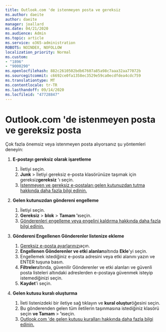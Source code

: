 ```yaml
---
title: Outlook.com 'de istenmeyen posta ve gereksiz
ms.author: daeite
author: daeite
manager: joallard
ms.date: 04/21/2020
ms.audience: Admin
ms.topic: article
ms.service: o365-administration
ROBOTS: NOINDEX, NOFOLLOW
localization_priority: Normal
ms.custom:
- "1896"
- "9000290"
ms.openlocfilehash: 882c2610502bdb67607a85a98c7aaa32aa77072b
ms.sourcegitcommit: c6692ce0fa1358ec3529e59ca0ecdfdea4cdc759
ms.translationtype: MT
ms.contentlocale: tr-TR
ms.lasthandoff: 09/14/2020
ms.locfileid: "47728847"
---
```

# <a name="spam-and-junk-email-in-outlookcom"></a>Outlook.com 'de istenmeyen posta ve gereksiz posta

Çok fazla önemsiz veya istenmeyen posta alıyorsanız şu yöntemleri deneyin:

1. **E-postayı gereksiz olarak işaretleme**
    1. İletiyi seçin.
    1. **Junk**  >  İletiyi gereksiz e-posta klasörünüze taşımak için gereksiz**gereksiz** 'ı seçin.
    1. [İstenmeyen ve gereksiz e-postaları gelen kutunuzdan tutma hakkında daha fazla bilgi edinin.](https://support.office.com/article/a3ece97b-82f8-4a5e-9ac3-e92fa6427ae4?wt.mc_id=Office_Outlook_com_Alchemy)

1. **Gelen kutunuzdan göndereni engelleme**
    1. İletiyi seçin.
    1. **Gereksiz**  >  **blok**  >  **Tamam 'ı**seçin.
    1. [Gönderenleri engelleme veya engelini kaldırma hakkında daha fazla bilgi edinin.](https://support.office.com/article/afba1c94-77bb-4f50-8b85-057cf52f4d5e?wt.mc_id=Office_Outlook_com_Alchemy)

1. **Göndereni Engellenen Gönderenler listenize ekleme**
    1. [Gereksiz e-posta ayarlarınızı](https://outlook.live.com/mail/options/mail/junkEmail/blockedSendersAndDomainsV2)açın.
    1. **Engellenen Gönderenler ve etki alanları**altında **Ekle**'yi seçin.
    1. Engellemek istediğiniz e-posta adresini veya etki alanını yazın ve ENTER tuşuna basın.
    1. **Filtreler**altında, güvenilir Gönderenler ve etki alanları ve güvenli posta listeleri altındaki adreslerden e-postaya güvenmek isteyip istemediğinizi seçin.
    1. **Kaydet**'i seçin.

1. **Gelen kutusu kuralı oluşturma**
    1. İleti listenizdeki bir iletiye sağ tıklayın ve **kural oluştur**öğesini seçin.
    1. Bu gönderenden gelen tüm iletilerin taşınmasına istediğiniz klasörü seçin **ve Tamam**  >  **'ı**seçin.
    1. [Outlook.com 'de gelen kutusu kuralları hakkında daha fazla bilgi edinin.](https://support.office.com/article/4b094371-a5d7-49bd-8b1b-4e4896a7cc5d?wt.mc_id=Office_Outlook_com_Alchemy)